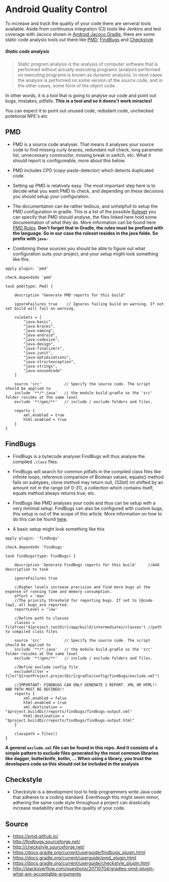 # Android Quality Control

To increase and track the quality of your code there are serveral tools available. Aside from continuous integration (CI) tools like Jenkins and test coverage with Jacoco shown in <a href="https://github.com/nomisRev/AndroidGradleJacoco">Android Jacoco Gradle</a>, there are some static code analysis tools out there like <a href="https://pmd.github.io/">PMD</a>, <a href="http://findbugs.sourceforge.net/">FindBugs</a> and <a href="http://checkstyle.sourceforge.net/">Checkstyle</a>

##### Static code analysis
> Static program analysis is the analysis of computer software that is performed without actually executing programs (analysis performed on executing programs is known as dynamic analysis). In most cases the analysis is performed on some version of the source code, and in the other cases, some form of the object code.

In other words, it is a tool that is going to analyse our code and point out bugs, mistakes, pitfalls. **This is a tool and so it doens't work miracles!**

You can expect it to point out unused code, redudant code, unchecked potetional NPE's etc

## PMD
* PMD is a source code analyser. That means it analyses your source code to find missing curly braces, redundant null check, long parameter list, unnecessary constructor, missing break in switch, etc. What it should report is configureable, more about this below.
* PMD includes CPD (copy-paste-detector) which detects duplicated code.

* Setting up PMD is relatively easy. The most important step here is to decide what you want PMD to check, and depending on these decisions you should setup your configuration.
* The documentation can be rather tedious, and unhelpfull to setup the PMD configuration in gradle. This is a list of the possible <a href="https://github.com/pmd/pmd/tree/83bb14e28e576eafa780bc0f6982b1a78b823c60/pmd/src/main/resources/rulesets/java">Ruleset</a> you can specify that PMD should analyse, the files linked here hold some documentation of what they do. More information can be found here <a href="http://pmd.sourceforge.net/pmd-4.3.0/rules/index.html">PMD Rules</a>. **Don't forget that in Gradle, the rules must be prefixed with the language. So in our case the ruleset resides in the java folde. So prefix with `java-`**

* Combining these sources you should be able to figure out what configuration suits your project, and your setup might look something like this.

```
apply plugin: 'pmd'

check.dependsOn 'pmd'

task pmd(type: Pmd) {

    description "Generate PMD reports for this build"

    ignoreFailures true    // Ignores failing build on warning. If not set build will fail on warning.

    ruleSets = [
        "java-basic",
        "java-braces",
        "java-naming",
        "java-android",
        "java-codesize",
        "java-design",
        "java-finalizers",
        "java-junit",
        "java-optimizations",
        "java-strictexception",
        "java-strings",
        "java-unusedcode"
    ]

    source 'src'          // Specify the source code. The script should be applied to
    include '**/*.java'   // the module build.gradle so the 'src' folder resides at the same level
    exclude '**/gen/**'   // include / exclude folders and files.
    
    reports {
        xml.enabled = true
        html.enabled = true
    }
}
```


## FindBugs
* FindBugs is a bytecode analyser.FindBugs will thus analyse the compiled `.class` files.
* FindBugs will search for common pitfalls in the compiled class files like infinite loops,  reference comparison of Boolean values, equals() method fails on subtypes, clone method may return null, (32bit) int shifted by an amount not in the range (of 0-31), a collection which contains itself, equals method always returns true, etc.
* FindBugs like PMD analyses your code and thus can be setup with a very minimal setup. FindBugs can also be configured with custom bugs, this setup is out of the scope of this article. More information on how to do this can be found <a href="http://findbugs.sourceforge.net/manual/filter.html#d0e1880">here</a>.

* A basic setup might look something like this
```
apply plugin: 'findbugs'

check.dependsOn 'findbugs'

task findbugs(type: FindBugs) {

    description 'Generate FindBugs reports for this build'     //Add description to task

    ignoreFailures true

    //Higher levels increase precision and find more bugs at the expense of running time and memory consumption.
    effort = 'max'
    //The priority threshold for reporting bugs. If set to {@code low}, all bugs are reported.
    reportLevel = 'low'

    //Define path to classes
    classes = fileTree("${project.rootDir}/app/build/intermediates/classes") //path to compiled class files
    
    source 'src'          // Specify the source code. The script should be applied to
    include '**/*.java'   // the module build.gradle so the 'src' folder resides at the same level
    exclude '**/gen/**'   // include / exclude folders and files.

    //Define exclude config file
    excludeFilter = file("${rootProject.projectDir}/gradle/config/findbugs/exclude.xml")

    //IMPORTANT: FINDBUGS CAN ONLY GENERATE 1 REPORT. XML OR HTML!! AND PATH MUST BE DEFINED!!
    reports {
        xml.enabled = false
        html.enabled = true
        xml.destination = "$project.buildDir/reports/findbugs/findbugs-output.xml"
        html.destination = "$project.buildDir/reports/findbugs/findbugs-output.html"
    }

    classpath = files()
}
```

**A general `exclude.xml` file can be found in this repo. And it consists of a simple <match> <exclude> pattern to exclude files generated by the most common libraries like dagger, butterknife, kotlin, ... When using a library, you trust the developers code so this should not be included in the analysis**

## Checkstyle
* Checkstyle is a development tool to help programmers write Java code that adheres to a coding standard. Eventhough this might seem minor, adhering the same code style throughout a project can drastically increase readability and thus the quality of your code.


## Source
* https://pmd.github.io/
* http://findbugs.sourceforge.net/
* http://checkstyle.sourceforge.net/
* https://docs.gradle.org/current/userguide/findbugs_plugin.html
* https://docs.gradle.org/current/userguide/pmd_plugin.html
* https://docs.gradle.org/current/userguide/checkstyle_plugin.html
* http://stackoverflow.com/questions/20710704/gradles-pmd-plugin-what-are-acceptable-arguments
